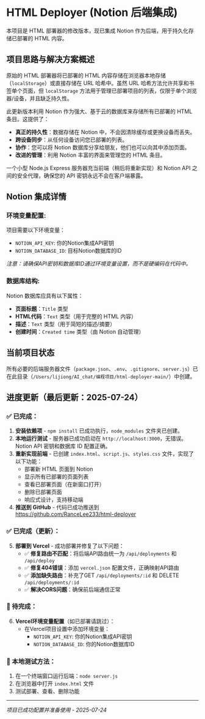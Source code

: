 # HTML Deployer (Notion 后端集成)

本项目是 HTML 部署器的修改版本，现已集成 Notion 作为后端，用于持久化存储已部署的 HTML 内容。

## 项目思路与解决方案概述

原始的 HTML 部署器将已部署的 HTML 内容存储在浏览器本地存储（`localStorage`）或直接存储在 URL 哈希中。虽然 URL 哈希方法允许共享和书签单个页面，但 `localStorage` 方法用于管理已部署项目的列表，仅限于单个浏览器/设备，并且缺乏持久性。

此更新版本利用 Notion 作为强大、基于云的数据库来存储所有已部署的 HTML 条目。这提供了：
-   **真正的持久性**：数据存储在 Notion 中，不会因清除缓存或更换设备而丢失。
-   **跨设备同步**：从任何设备访问您已部署的列表。
-   **协作**：您可以将 Notion 数据库分享给朋友，他们也可以向其中添加页面。
-   **改进的管理**：利用 Notion 丰富的界面来管理您的 HTML 条目。

一个小型 Node.js Express 服务器充当前端（稍后将重新实现）和 Notion API 之间的安全代理，确保您的 API 密钥永远不会在客户端暴露。

## Notion 集成详情

### 环境变量配置:
项目需要以下环境变量：
- `NOTION_API_KEY`: 你的Notion集成API密钥
- `NOTION_DATABASE_ID`: 目标Notion数据库的ID

*注意：请确保API密钥和数据库ID通过环境变量设置，而不是硬编码在代码中。*

### 数据库结构:
Notion 数据库应具有以下属性：
-   **页面标题**：`Title` 类型
-   **HTML代码**：`Text` 类型（用于完整的 HTML 内容）
-   **描述**：`Text` 类型（用于简短的描述/摘要）
-   **创建时间**：`Created time` 类型（由 Notion 自动管理）

## 当前项目状态

所有必要的后端服务器文件（`package.json`、`.env`、`.gitignore`、`server.js`）已在此目录（`/Users/lijiong/AI_chat/编程项目/html-deployer-main/`）中创建。

## 进度更新（最后更新：2025-07-24）

### ✅ 已完成：
1. **安装依赖项** - `npm install` 已成功执行，`node_modules` 文件夹已创建。
2. **本地运行测试** - 服务器已成功启动在 `http://localhost:3000`，无错误。Notion API 密钥和数据库 ID 配置正确。
3. **重新实现前端** - 已创建 `index.html`、`script.js`、`styles.css` 文件，实现了以下功能：
   - 部署新 HTML 页面到 Notion
   - 显示所有已部署的页面列表
   - 查看已部署页面（在新窗口打开）
   - 删除已部署页面
   - 响应式设计，支持移动端
4. **推送到 GitHub** - 代码已成功推送到 https://github.com/RanceLee233/html-deployer

### ✅ 已完成（更新）：
5. **部署到 Vercel** - 成功部署并修复了以下问题：
   - ✅ **修复路由不匹配**：将后端API路由统一为 `/api/deployments` 和 `/api/deploy`
   - ✅ **修复404错误**：添加 `vercel.json` 配置文件，正确映射API路由
   - ✅ **添加缺失路由**：补充了GET `/api/deployments/:id` 和 DELETE `/api/deployments/:id`
   - ✅ **解决CORS问题**：确保前后端通信正常

### 🔄 待完成：
6. **Vercel环境变量配置**（如已部署请跳过）：
   - 在Vercel项目设置中添加环境变量：
     - `NOTION_API_KEY`: 你的Notion集成API密钥  
     - `NOTION_DATABASE_ID`: 你的Notion数据库ID

### 📝 本地测试方法：
1. 在一个终端窗口运行后端：`node server.js`
2. 在浏览器中打开 `index.html` 文件
3. 测试部署、查看、删除功能

---
*项目已成功配置并准备使用 - 2025-07-24*
